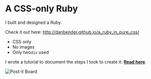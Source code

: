 A CSS-only Ruby
===============
I built and designed a Ruby.

Check it out here: http://danbender.github.io/a_ruby_in_pure_css/


* CSS only
* No images
* Only two`div` used


I wrote a tutorial to document the steps I took to create it: **[Read here](http://blog.danbender.net/post/63866309094/css-experiment-a-css-only-ruby)**.



![Post-it Board](http://i.minus.com/jbyOEQ1NM4GVw3.jpg)
